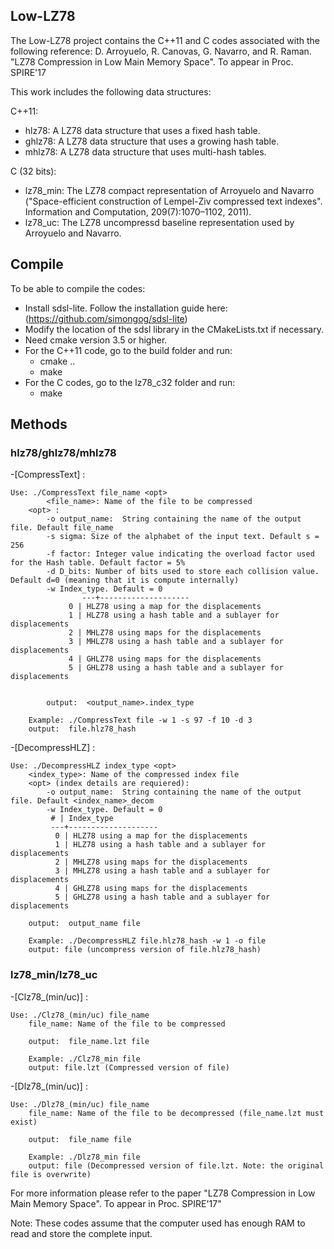 ## Low-LZ78

The Low-LZ78 project contains the C++11 and C codes associated with the following reference: 
D. Arroyuelo, R. Canovas, G. Navarro, and R. Raman. "LZ78 Compression in Low Main Memory Space". To appear in Proc. SPIRE'17


This work includes the following data structures:

C++11:
- hlz78: A LZ78 data structure that uses a fixed hash table.
- ghlz78: A LZ78 data structure that uses a growing hash table.
- mhlz78: A LZ78 data structure that uses multi-hash tables.

C (32 bits):
- lz78_min: The LZ78 compact representation of Arroyuelo and Navarro ("Space-efficient construction of Lempel-Ziv compressed text indexes". Information and Computation, 209(7):1070–1102, 2011).
- lz78_uc: The LZ78 uncompressd baseline representation used by Arroyuelo and Navarro.
 

## Compile

To be able to compile the codes: 
- Install sdsl-lite. Follow the installation guide here: (https://github.com/simongog/sdsl-lite)
- Modify the location of the sdsl library in the CMakeLists.txt if necessary.
- Need cmake version 3.5 or higher.
- For the C++11 code, go to the build folder and run: 
	- cmake ..
	- make
- For the C codes, go to the lz78_c32 folder and run:
	- make

## Methods

### hlz78/ghlz78/mhlz78

-[CompressText] :

	Use: ./CompressText file_name <opt> 
      		<file_name>: Name of the file to be compressed 
		<opt> : 
		  	-o output_name:  String containing the name of the output file. Default file_name
		  	-s sigma: Size of the alphabet of the input text. Default s = 256
		  	-f factor: Integer value indicating the overload factor used  for the Hash table. Default factor = 5%
		  	-d D_bits: Number of bits used to store each collision value. Default d=0 (meaning that it is compute internally)
			-w Index_type. Default = 0
        		    ---+--------------------
 			     0 | HLZ78 using a map for the displacements 
 			     1 | HLZ78 using a hash table and a sublayer for displacements
 			     2 | MHLZ78 using maps for the displacements
 			     3 | MHLZ78 using a hash table and a sublayer for displacements
 			     4 | GHLZ78 using maps for the displacements
 			     5 | GHLZ78 using a hash table and a sublayer for displacements
        		     

          	output:  <output_name>.index_type

		Example: ./CompressText file -w 1 -s 97 -f 10 -d 3
		output:  file.hlz78_hash
        

-[DecompressHLZ] :

	Use: ./DecompressHLZ index_type <opt>
		<index_type>: Name of the compressed index file
		<opt> (index details are requiered): 
			-o output_name:  String containing the name of the output file. Default <index_name>_decom
			-w Index_type. Default = 0
			 # | Index_type
			 ---+--------------------
			  0 | HLZ78 using a map for the displacements
			  1 | HLZ78 using a hash table and a sublayer for displacements
			  2 | MHLZ78 using maps for the displacements
			  3 | MHLZ78 using a hash table and a sublayer for displacements
			  4 | GHLZ78 using maps for the displacements
			  5 | GHLZ78 using a hash table and a sublayer for displacements
     
		output:  output_name file

		Example: ./DecompressHLZ file.hlz78_hash -w 1 -o file   
		output: file (uncompress version of file.hlz78_hash)
		        

### lz78_min/lz78_uc

-[Clz78_(min/uc)] :
	
	Use: ./Clz78_(min/uc) file_name
		file_name: Name of the file to be compressed 

		output:  file_name.lzt file

		Example: ./Clz78_min file 
		output: file.lzt (Compressed version of file)

-[Dlz78_(min/uc)] :
	
	Use: ./Dlz78_(min/uc) file_name
		file_name: Name of the file to be decompressed (file_name.lzt must exist) 

		output:  file_name file

		Example: ./Dlz78_min file 
		output: file (Decompressed version of file.lzt. Note: the original file is overwrite)


For more information please refer to the paper "LZ78 Compression in Low Main Memory Space". To appear in Proc. SPIRE'17"
	
			
Note: These codes assume that the computer used has enough RAM to read and store the complete input.

